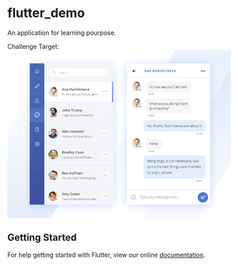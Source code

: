 # flutter_demo

An application for learning pourpose.

Challenge Target: ![IMAGE](docs/drmob2.jpg)

## Getting Started

For help getting started with Flutter, view our online
[documentation](https://flutter.io/).
